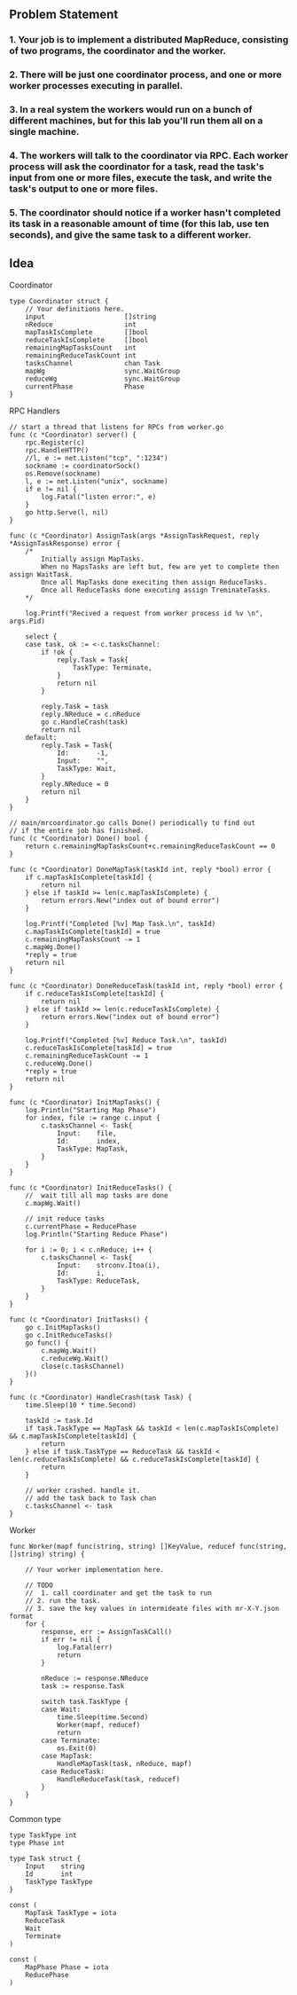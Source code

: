 ## Problem Statement
### 1. Your job is to implement a distributed MapReduce, consisting of two programs, the coordinator and the worker. 

### 2. There will be just one coordinator process, and one or more worker processes executing in parallel. 

### 3. In a real system the workers would run on a bunch of different machines, but for this lab you'll run them all on a single machine. 

### 4. The workers will talk to the coordinator via RPC. Each worker process will ask the coordinator for a task, read the task's input from one or more files, execute the task, and write the task's output to one or more files. 

### 5. The coordinator should notice if a worker hasn't completed its task in a reasonable amount of time (for this lab, use ten seconds), and give the same task to a different worker.


## Idea

Coordinator

```
type Coordinator struct {
	// Your definitions here.
	input                    []string
	nReduce                  int
	mapTaskIsComplete        []bool
	reduceTaskIsComplete     []bool
	remainingMapTasksCount   int
	remainingReduceTaskCount int
	tasksChannel             chan Task
	mapWg                    sync.WaitGroup
	reduceWg                 sync.WaitGroup
	currentPhase             Phase
}
```

RPC Handlers
```
// start a thread that listens for RPCs from worker.go
func (c *Coordinator) server() {
	rpc.Register(c)
	rpc.HandleHTTP()
	//l, e := net.Listen("tcp", ":1234")
	sockname := coordinatorSock()
	os.Remove(sockname)
	l, e := net.Listen("unix", sockname)
	if e != nil {
		log.Fatal("listen error:", e)
	}
	go http.Serve(l, nil)
}
```

```
func (c *Coordinator) AssignTask(args *AssignTaskRequest, reply *AssignTaskResponse) error {
	/*
		Initially assign MapTasks.
		When no MapsTasks are left but, few are yet to complete then assign WaitTask.
		Once all MapTasks done execiting then assign ReduceTasks.
		Once all ReduceTasks done executing assign TreminateTasks.
	*/

	log.Printf("Recived a request from worker process id %v \n", args.Pid)

	select {
	case task, ok := <-c.tasksChannel:
		if !ok {
			reply.Task = Task{
				TaskType: Terminate,
			}
			return nil
		}

		reply.Task = task
		reply.NReduce = c.nReduce
		go c.HandleCrash(task)
		return nil
	default:
		reply.Task = Task{
			Id:       -1,
			Input:    "",
			TaskType: Wait,
		}
		reply.NReduce = 0
		return nil
	}
}
```

```
// main/mrcoordinator.go calls Done() periodically to find out
// if the entire job has finished.
func (c *Coordinator) Done() bool {
	return c.remainingMapTasksCount+c.remainingReduceTaskCount == 0
}

func (c *Coordinator) DoneMapTask(taskId int, reply *bool) error {
	if c.mapTaskIsComplete[taskId] {
		return nil
	} else if taskId >= len(c.mapTaskIsComplete) {
		return errors.New("index out of bound error")
	}

	log.Printf("Completed [%v] Map Task.\n", taskId)
	c.mapTaskIsComplete[taskId] = true
	c.remainingMapTasksCount -= 1
	c.mapWg.Done()
	*reply = true
	return nil
}
```

```
func (c *Coordinator) DoneReduceTask(taskId int, reply *bool) error {
	if c.reduceTaskIsComplete[taskId] {
		return nil
	} else if taskId >= len(c.reduceTaskIsComplete) {
		return errors.New("index out of bound error")
	}

	log.Printf("Completed [%v] Reduce Task.\n", taskId)
	c.reduceTaskIsComplete[taskId] = true
	c.remainingReduceTaskCount -= 1
	c.reduceWg.Done()
	*reply = true
	return nil
}
```

```
func (c *Coordinator) InitMapTasks() {
	log.Println("Starting Map Phase")
	for index, file := range c.input {
		c.tasksChannel <- Task{
			Input:    file,
			Id:       index,
			TaskType: MapTask,
		}
	}
}
```

```
func (c *Coordinator) InitReduceTasks() {
	//  wait till all map tasks are done
	c.mapWg.Wait()

	// init reduce tasks
	c.currentPhase = ReducePhase
	log.Println("Starting Reduce Phase")

	for i := 0; i < c.nReduce; i++ {
		c.tasksChannel <- Task{
			Input:    strconv.Itoa(i),
			Id:       i,
			TaskType: ReduceTask,
		}
	}
}
```

```
func (c *Coordinator) InitTasks() {
	go c.InitMapTasks()
	go c.InitReduceTasks()
	go func() {
		c.mapWg.Wait()
		c.reduceWg.Wait()
		close(c.tasksChannel)
	}()
}
```

```
func (c *Coordinator) HandleCrash(task Task) {
	time.Sleep(10 * time.Second)

	taskId := task.Id
	if task.TaskType == MapTask && taskId < len(c.mapTaskIsComplete) && c.mapTaskIsComplete[taskId] {
		return
	} else if task.TaskType == ReduceTask && taskId < len(c.reduceTaskIsComplete) && c.reduceTaskIsComplete[taskId] {
		return
	}

	// worker crashed. handle it.
	// add the task back to Task chan
	c.tasksChannel <- task
}
```

Worker
```
func Worker(mapf func(string, string) []KeyValue, reducef func(string, []string) string) {

	// Your worker implementation here.

	// TODO
	//  1. call coordinater and get the task to run
	// 2. run the task.
	// 3. save the key values in intermideate files with mr-X-Y.json format
	for {
		response, err := AssignTaskCall()
		if err != nil {
			log.Fatal(err)
			return
		}

		nReduce := response.NReduce
		task := response.Task

		switch task.TaskType {
		case Wait:
			time.Sleep(time.Second)
			Worker(mapf, reducef)
			return
		case Terminate:
			os.Exit(0)
		case MapTask:
			HandleMapTask(task, nReduce, mapf)
		case ReduceTask:
			HandleReduceTask(task, reducef)
		}
	}
}
```

Common type
```
type TaskType int
type Phase int

type Task struct {
	Input    string
	Id       int
	TaskType TaskType
}

const (
	MapTask TaskType = iota
	ReduceTask
	Wait
	Terminate
)

const (
	MapPhase Phase = iota
	ReducePhase
)
```